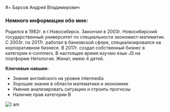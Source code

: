 #= Барсов Андрей Владимирович

### Немного информации обо мне:

Родился в 1982г. в г.Новосибирск. Закончил в 2003г. Новосибирский государственный университет по специальности экономист-матемитик. С 2003г. по 2017г. работал в банковской сфере,
специализировался на корпоративном бизнесе. В 2017г. создал собственный бизнес в категории e-commers. В настоящее время изучаю язык JS на платформе Нетология. Женат, имею 4 детей. 

**Ключевые навыки:**

* Знание английского на уровне intermedia
* Хорошие знания в области математики и экономике
* Умение анализировать ситуацию и строить прогнозы
* Наличие прав категории В

![I am](C:\Users\Andrey\Documents\JavaScript_Education\Project\HomeTask_2\git-curs-work\img)
